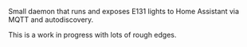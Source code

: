 Small daemon that runs and exposes E131 lights to Home Assistant via MQTT and
autodiscovery.

This is a work in progress with lots of rough edges.

